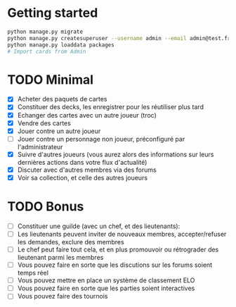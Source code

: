 # Getting started
```bash
python manage.py migrate
python manage.py createsuperuser --username admin --email admin@test.fr
python manage.py loaddata packages
# Import cards from Admin
```

# TODO Minimal
- [X] Acheter des paquets de cartes
- [X] Constituer des decks, les enregistrer pour les réutiliser plus tard
- [X] Echanger des cartes avec un autre joueur (troc)
- [X] Vendre des cartes
- [X] Jouer contre un autre joueur
- [ ] Jouer contre un personnage non joueur, préconfiguré par l'administrateur
- [X] Suivre d'autres joueurs (vous aurez alors des informations sur leurs dernières actions dans votre flux d'actualité)
- [X] Discuter avec d'autres membres via des forums
- [X] Voir sa collection, et celle des autres joueurs

# TODO Bonus
- [ ] Constituer une guilde (avec un chef, et des lieutenants):
- [ ] Les lieutenants peuvent inviter de nouveaux membres, accepter/refuser les demandes, exclure des membres
- [ ] Le chef peut faire tout cela, et en plus promouvoir ou rétrograder des lieutenant parmi les membres
- [ ] Vous pouvez faire en sorte que les discutions sur les forums soient temps réel
- [ ] Vous pouvez mettre en place un système de classement ELO
- [ ] Vous pouvez faire en sorte que les parties soient interactives
- [ ] Vous pouvez faire des tournois